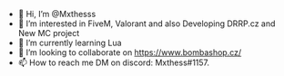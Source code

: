 - 👋 Hi, I’m @Mxthesss
- 👀 I’m interested in FiveM, Valorant and also Developing DRRP.cz and New MC project
- 🌱 I’m currently learning Lua
- 💞️ I’m looking to collaborate on https://www.bombashop.cz/
- 📫 How to reach me DM on discord: Mxthess#1157.



![<Spotify>](https://img.shields.io/spotify/<Spotify>-<Blue>?style=for-the-badge&logo=<Spotify>&logoColor=<White>)


<!---
Mxthesss/Mxthesss is a ✨ special ✨ repository because its `README.md` (this file) appears on your GitHub profile.
You can click the Preview link to take a look at your changes.
--->
